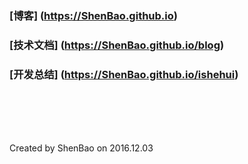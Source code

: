 
# 

### [博客] (https://ShenBao.github.io)

### [技术文档] (https://ShenBao.github.io/blog)

### [开发总结] (https://ShenBao.github.io/ishehui)

<br/><br/><br/><br/>

Created by ShenBao on 2016.12.03
